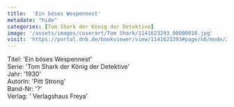 ```yaml
---
title:  'Ein böses Wespennest'
metadate: "hide"
categories: [Tom Shark der König der Detektive]
image: '/assets/images/coverart/Tom Shark/1141623293_00000010.jpg'
visit: 'https://portal.dnb.de/bookviewer/view/1141623293#page/n0/mode/2up'
---
```

Titel: 'Ein böses Wespennest' <br>
Serie: 'Tom Shark der König der Detektive' <br>
Jahr: '1930' <br>
AutorIn: 'Pitt Strong' <br>
Band-Nr: '?' <br>
Verlag: ' Verlagshaus Freya'